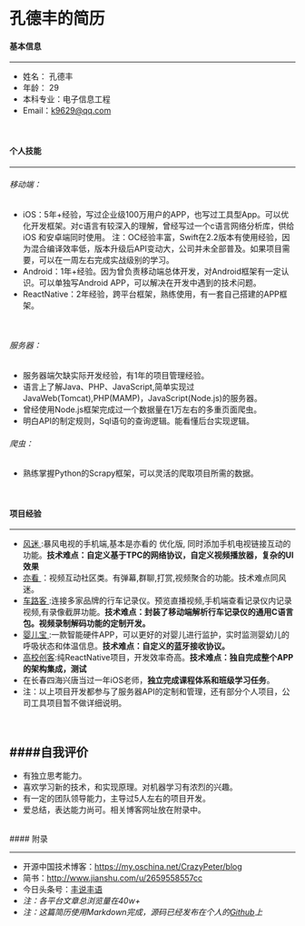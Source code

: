 # 孔德丰的简历

#### 基本信息

-------


* 姓名： 孔德丰
* 年龄： 29
* 本科专业：电子信息工程
* Email：k9629@qq.com
<br>

#### 个人技能

-------

###### 移动端：
* iOS：5年+经验，写过企业级100万用户的APP，也写过工具型App。可以优化开发框架。对c语言有较深入的理解，曾经写过一个c语言网络分析库，供给iOS 和安卓端同时使用。
    注：OC经验丰富，Swift在2.2版本有使用经验，因为混合编译效率低，版本升级后API变动大，公司并未全部普及。如果项目需要，可以在一周左右完成实战级别的学习。
* Android：1年+经验。因为曾负责移动端总体开发，对Android框架有一定认识。可以单独写Android APP，可以解决在开发中遇到的技术问题。
* ReactNative：2年经验，跨平台框架，熟练使用，有一套自己搭建的APP框架。
<br>

###### 服务器：
* 服务器端欠缺实际开发经验，有1年的项目管理经验。
* 语言上了解Java、PHP、JavaScript,简单实现过JavaWeb(Tomcat),PHP(MAMP)，JavaScript(Node.js)的服务器。
* 曾经使用Node.js框架完成过一个数据量在1万左右的多重页面爬虫。
* 明白API的制定规则，Sql语句的查询逻辑。能看懂后台实现逻辑。

###### 爬虫：
* 熟练掌握Python的Scrapy框架，可以灵活的爬取项目所需的数据。

<br>

#### 项目经验
-------

* [ 风迷 ](http://www.fengmi.tv/):暴风电视的手机端,基本是亦看的  优化版, 同时添加手机电视链接互动的功能。**技术难点：自定义基于TPC的网络协议，自定义视频播放器，复杂的UI效果**
* [ 亦看 ](https://baike.baidu.com/item/%E4%BA%A6%E7%9C%8B/16850911?fr=aladdin)：视频互动社区类。有弹幕,群聊,打赏,视频聚合的功能。技术难点同风迷。
* [ 车路客 ](http://www.yxdown.com/iossoft/306558.html):连接多家品牌的行车记录仪。预览直播视频,手机端查看记录仪内记录视频,有录像截屏功能。**技术难点：封装了移动端解析行车记录仪的通用C语言包。视频录制解码功能的定制开发。**
* [ 婴儿宝 ](https://baike.baidu.com/item/%E5%A9%B4%E5%84%BF%E4%BF%9D/20303158?fr=aladdin):一款智能硬件APP，可以更好的对婴儿进行监护，实时监测婴幼儿的呼吸状态和体温信息。**技术难点：自定义的蓝牙接收协议。**
* [高校创客](https://www.pgyer.com/5XoU):纯ReactNative项目，开发效率奇高。**技术难点：独自完成整个APP的架构集成，测试**
* 在长春四海兴唐当过一年iOS老师，**独立完成课程体系和班级学习任务**。
* 注：以上项目开发都参与了服务器API的定制和管理，还有部分个人项目，公司工具项目暂不做详细说明。

<br>

####自我评价
-------
* 有独立思考能力。
* 喜欢学习新的技术，和实现原理。对机器学习有浓烈的兴趣。
* 有一定的团队领导能力，主导过5人左右的项目开发。
* 爱总结，表达能力尚可。相关博客网址放在附录中。

<br>
#### 附录

-------
* 开源中国技术博客：https://my.oschina.net/CrazyPeter/blog
* 简书：http://www.jianshu.com/u/2659558557cc
* 今日头条号：[丰说丰语](http://m.toutiao.com/profile/56321594308/?&tt_from=mobile_qq&utm_source=mobile_qq&utm_medium=toutiao_ios&utm_campaign=client_share)
* *注：各平台文章总浏览量在40w+*
* *注：这篇简历使用Markdown完成，源码已经发布在个人的[Github](https://github.com/CrazyPeter/Who_I_AM)上*






